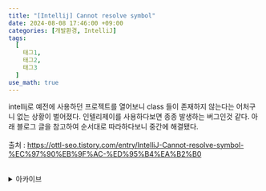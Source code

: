 ```yaml
---
title: "[Intellij] Cannot resolve symbol"
date: 2024-08-08 17:46:00 +09:00
categories: [개발환경, IntelliJ]
tags:
  [
    태그1,
    태그2,
    태그3
  ]
use_math: true
---
```


intellij로 예전에 사용하던 프로젝트를 열어보니 class 들이 존재하지 않는다는 어처구니 없는 상황이 벌어졌다. 인텔리제이를 사용하다보면 종종 발생하는 버그인것 같다. 아래 블로그 글을 참고하여 순서대로 따라하다보니 중간에 해결됐다.<br>
<br>
출처 : <https://ottl-seo.tistory.com/entry/IntelliJ-Cannot-resolve-symbol-%EC%97%90%EB%9F%AC-%ED%95%B4%EA%B2%B0>
<br>
<br>

<details>
<summary> 아카이브 </summary>

<img src="https://github.com/Hoon1999/hoon1999.github.io/blob/main/assets/img/2024-08-13/1.png?raw=true" alt="img.png">

</details>